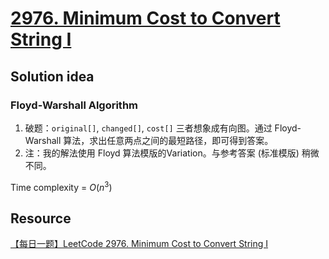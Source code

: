# [2976. Minimum Cost to Convert String I](https://leetcode.com/problems/minimum-cost-to-convert-string-i/description/)

## Solution idea
### Floyd-Warshall Algorithm
1. 破题：`original[]`, `changed[]`, `cost[]` 三者想象成有向图。通过 Floyd-Warshall 算法，求出任意两点之间的最短路径，即可得到答案。
2. 注：我的解法使用 Floyd 算法模版的Variation。与参考答案 (标准模版) 稍微不同。

Time complexity = $O(n^3)$

## Resource
[【每日一题】LeetCode 2976. Minimum Cost to Convert String I](https://www.youtube.com/watch?v=I2-r1cHY-74&ab_channel=HuifengGuan)